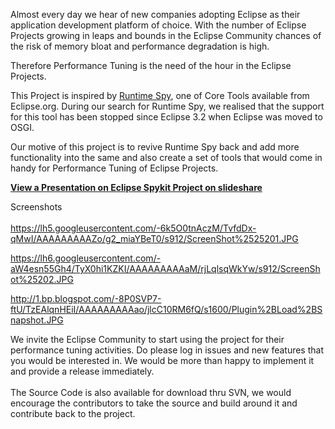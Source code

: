 Almost every day we hear of new companies adopting Eclipse as their application development platform of choice. With the number of Eclipse Projects growing in leaps and bounds in the Eclipse Community chances of the risk of memory bloat and performance degradation is high.

Therefore Performance Tuning is the need of the hour in the Eclipse Projects.

This Project is inspired by [Runtime Spy](http://www.ibm.com/developerworks/opensource/library/os-ecspy1/), one of Core Tools available from Eclipse.org. During our search for Runtime Spy, we realised that the support for this tool has been stopped since Eclipse 3.2 when Eclipse was moved to OSGI.

Our motive of this project is to revive Runtime Spy back and add more functionality into the same and also create a set of tools that would come in handy for Performance Tuning of Eclipse Projects.

<div> <strong><a href='http://www.slideshare.net/ancror/eclipse-spykit-project' title='Eclipse Spykit Project'>View a Presentation on Eclipse Spykit Project on slideshare</a></strong>

Screenshots<br>
<br>
<a href='https://lh5.googleusercontent.com/-6k5O0tnAczM/TvfdDx-qMwI/AAAAAAAAAZo/g2_miaYBeT0/s912/ScreenShot%2525201.JPG'>https://lh5.googleusercontent.com/-6k5O0tnAczM/TvfdDx-qMwI/AAAAAAAAAZo/g2_miaYBeT0/s912/ScreenShot%2525201.JPG</a>

<a href='https://lh6.googleusercontent.com/-aW4esn55Gh4/TyX0hi1KZKI/AAAAAAAAAaM/rjLqlsqWkYw/s912/ScreenShot%25202.JPG'>https://lh6.googleusercontent.com/-aW4esn55Gh4/TyX0hi1KZKI/AAAAAAAAAaM/rjLqlsqWkYw/s912/ScreenShot%25202.JPG</a>

<a href='http://1.bp.blogspot.com/-8P0SVP7-ftU/TzEAlqnHEiI/AAAAAAAAAao/jlcC10RM6fQ/s1600/Plugin%2BLoad%2BSnapshot.JPG'>http://1.bp.blogspot.com/-8P0SVP7-ftU/TzEAlqnHEiI/AAAAAAAAAao/jlcC10RM6fQ/s1600/Plugin%2BLoad%2BSnapshot.JPG</a>

We invite the Eclipse Community to start using the project for their performance tuning activities. Do please log in issues and new features that you would be interested in. We would be more than happy to implement it and provide a release immediately.<br>
<br>
The Source Code is also available for download thru SVN, we would encourage the contributors to take the source and build around it and contribute back to the project.<br>
<br>
